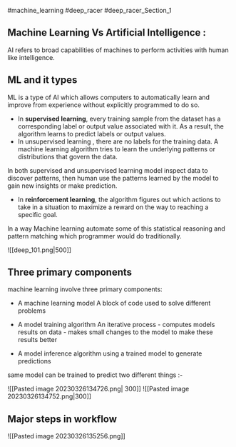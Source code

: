
#machine_learning
#deep_racer
#deep_racer_Section_1 

## Machine Learning Vs Artificial Intelligence : 

AI refers to broad capabilities of machines to perform activities with human like intelligence. 

## ML and it types 

ML is a type of AI which allows computers to automatically learn and improve from experience without explicitly programmed to do so.

- In <b>supervised learning</b>, every training sample from the dataset has a corresponding label or output value associated with it. As a result, the algorithm learns to predict labels or output values. 
- In unsupervised learning , there are no labels for the training data. A machine learning algorithm tries to learn the underlying patterns or distributions that govern the data.

In both supervised and unsupervised learning model inspect data to discover patterns, then human use the patterns learned by the model to gain new insights or make prediction.

- In **reinforcement learning**, the algorithm figures out which actions to take in a situation to maximize a reward on the way to reaching a specific goal.

In a way Machine learning automate some of this statistical reasoning and pattern matching which programmer would do traditionally.

![[deep_101.png|500]]

## Three primary components 

machine learning involve three primary components:

-   A machine learning model
	A block of code used to solve different problems

-   A model training algorithm
	An iterative process
	     - computes models results on data
	     - makes small changes to the model to make these results better
-   A model inference algorithm
	using a trained model to generate predictions

same model can be trained to predict two different things :-

![[Pasted image 20230326134726.png| 300]] ![[Pasted image 20230326134752.png|300]]

## Major steps in workflow 

![[Pasted image 20230326135256.png]]

